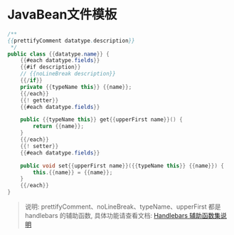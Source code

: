 # JavaBean文件模板

```java
/**
{{prettifyComment datatype.description}}
 */
public class {{datatype.name}} {
    {{#each datatype.fields}}
    {{#if description}}
    // {{noLineBreak description}}
    {{/if}}
    private {{typeName this}} {{name}};
    {{/each}}
    {{! getter}}
    {{#each datatype.fields}}

    public {{typeName this}} get{{upperFirst name}}() {
        return {{name}};
    }
    {{/each}}
    {{! setter}}
    {{#each datatype.fields}}

    public void set{{upperFirst name}}({{typeName this}} {{name}}) {
        this.{{name}} = {{name}};
    }
    {{/each}}
}
```

>说明: prettifyComment、noLineBreak、typeName、upperFirst 都是 handlebars 的辅助函数, 具体功能请查看文档: [Handlebars 辅助函数集说明](./Handlebars辅助函数集.md)